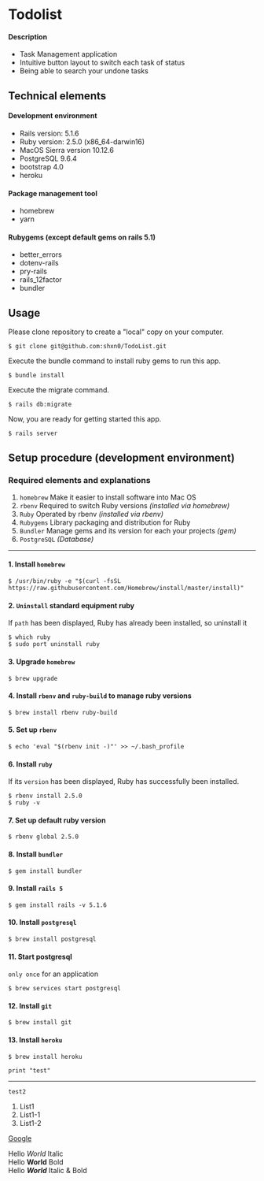 # Todolist

#### Description
* Task Management application
* Intuitive button layout to switch each task of status
* Being able to search your undone tasks

## Technical elements

#### Development environment
* Rails version: 5.1.6
* Ruby version: 2.5.0 (x86_64-darwin16)
* MacOS Sierra version 10.12.6
* PostgreSQL 9.6.4
* bootstrap 4.0
* heroku

#### Package management tool
* homebrew
* yarn

#### Rubygems (except default gems on rails 5.1)
* better_errors
* dotenv-rails
* pry-rails
* rails_12factor
* bundler

## Usage
Please clone repository to create a "local" copy on your computer.
```
$ git clone git@github.com:shxn0/TodoList.git
```

Execute the bundle command to install ruby gems to run this app.
```
$ bundle install
```

Execute the migrate command.
```
$ rails db:migrate
```

Now, you are ready for getting started this app.
```
$ rails server
```

## Setup procedure (development environment)

### Required elements and explanations

1. `homebrew` Make it easier to install software into Mac OS
2. `rbenv` Required to switch Ruby versions *(installed via homebrew)*
3. `Ruby` Operated by rbenv *(installed via rbenv)*
4. `Rubygems` Library packaging and distribution for Ruby
5. `Bundler` Manage gems and its version for each your projects *(gem)*
6. `PostgreSQL` *(Database)*

***

#### 1. Install `homebrew`
```
$ /usr/bin/ruby -e "$(curl -fsSL https://raw.githubusercontent.com/Homebrew/install/master/install)"
```

#### 2. `Uninstall` standard equipment ruby
If `path` has been displayed, Ruby has already been installed, so uninstall it
```
$ which ruby
$ sudo port uninstall ruby
```

#### 3. Upgrade `homebrew`
```
$ brew upgrade
```

#### 4. Install `rbenv` and `ruby-build` to manage ruby versions
```
$ brew install rbenv ruby-build
```

#### 5. Set up `rbenv`
```
$ echo 'eval "$(rbenv init -)"' >> ~/.bash_profile
```

#### 6. Install `ruby`
If its `version` has been displayed, Ruby has successfully been installed.
```
$ rbenv install 2.5.0
$ ruby -v
```

#### 7. Set up default ruby version
```
$ rbenv global 2.5.0
```

#### 8. Install `bundler`
```
$ gem install bundler
```

#### 9. Install `rails 5`
```
$ gem install rails -v 5.1.6
```

#### 10. Install `postgresql`
```
$ brew install postgresql
```

#### 11. Start postgresql  
`only once` for an application
```
$ brew services start postgresql
```

#### 12. Install `git`
```
$ brew install git
```

#### 13. Install `heroku`
```
$ brew install heroku
```


```print "test" ```

***

`test2`

1. List1
  1. List1-1
  1. List1-2

  [Google](https://www.google.co.jp/)

  Hello *World* Italic  
  Hello **World** Bold  
  Hello ***World*** Italic & Bold
